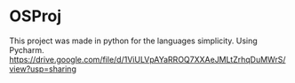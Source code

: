 # OSProj
This project was made in python for the languages simplicity.
Using Pycharm.
https://drive.google.com/file/d/1ViULVpAYaRROQ7XXAeJMLtZrhqDuMWrS/view?usp=sharing
